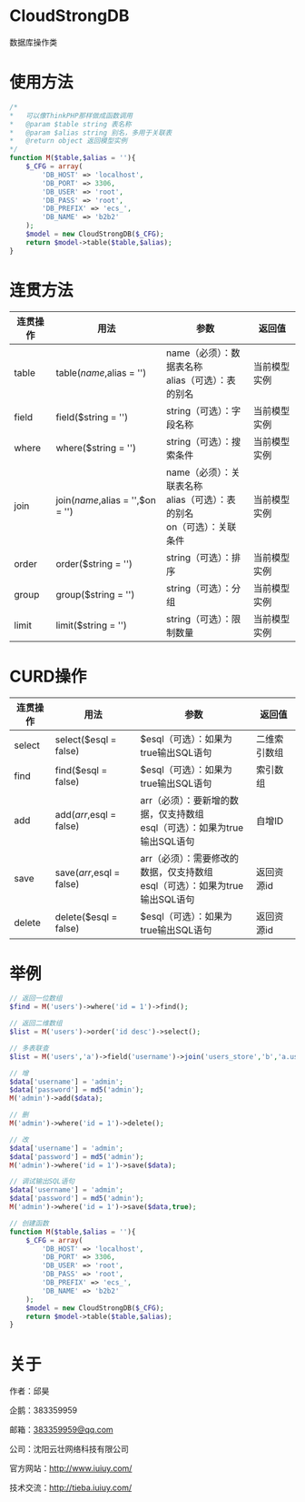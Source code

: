 # CloudStrongDB

数据库操作类

# 使用方法

```php
/*
*	可以像ThinkPHP那样做成函数调用
*	@param $table string 表名称
*	@param $alias string 别名，多用于关联表
*	@return object 返回模型实例
*/
function M($table,$alias = ''){
	$_CFG = array(
		'DB_HOST' => 'localhost',
		'DB_PORT' => 3306,
		'DB_USER' => 'root',
		'DB_PASS' => 'root',
		'DB_PREFIX' => 'ecs_',
		'DB_NAME' => 'b2b2'
	);
	$model = new CloudStrongDB($_CFG);
	return $model->table($table,$alias);
}
```

# 连贯方法

连贯操作|用法|参数|返回值
-------------|-------------|-------------|-------------
table|table($name,$alias = '')|name（必须）：数据表名称</br>alias（可选）：表的别名|当前模型实例
field|field($string = '')|string（可选）：字段名称|当前模型实例
where|where($string = '')|string（可选）：搜索条件|当前模型实例
join|join($name,$alias = '',$on = '')|name（必须）：关联表名称</br>alias（可选）：表的别名</br>on（可选）：关联条件|当前模型实例
order|order($string = '')|string（可选）：排序|当前模型实例
group|group($string = '')|string（可选）：分组|当前模型实例
limit|limit($string = '')|string（可选）：限制数量|当前模型实例

# CURD操作

连贯操作|用法|参数|返回值
-------------|-------------|-------------|-------------
select|select($esql = false)|$esql（可选）：如果为true输出SQL语句|二维索引数组
find|find($esql = false)|$esql（可选）：如果为true输出SQL语句|索引数组
add|add($arr,$esql = false)|arr（必须）：要新增的数据，仅支持数组<br>esql（可选）：如果为true输出SQL语句|自增ID
save|save($arr,$esql = false)|arr（必须）：需要修改的数据，仅支持数组</br>esql（可选）：如果为true输出SQL语句|返回资源id
delete|delete($esql = false)|$esql（可选）：如果为true输出SQL语句|返回资源id

# 举例

```php
// 返回一位数组
$find = M('users')->where('id = 1')->find();

// 返回二维数组
$list = M('users')->order('id desc')->select();

// 多表联查
$list = M('users','a')->field('username')->join('users_store','b','a.userid = b.userid')->join('users_name','c','c.userid = b.userid')->select();

// 增
$data['username'] = 'admin';
$data['password'] = md5('admin');
M('admin')->add($data);

// 删
M('admin')->where('id = 1')->delete();

// 改
$data['username'] = 'admin';
$data['password'] = md5('admin');
M('admin')->where('id = 1')->save($data);

// 调试输出SQL语句
$data['username'] = 'admin';
$data['password'] = md5('admin');
M('admin')->where('id = 1')->save($data,true);

// 创建函数
function M($table,$alias = ''){
	$_CFG = array(
		'DB_HOST' => 'localhost',
		'DB_PORT' => 3306,
		'DB_USER' => 'root',
		'DB_PASS' => 'root',
		'DB_PREFIX' => 'ecs_',
		'DB_NAME' => 'b2b2'
	);
	$model = new CloudStrongDB($_CFG);
	return $model->table($table,$alias);
}
```

# 关于

作者：邱昊

企鹅：383359959

邮箱：383359959@qq.com

公司：沈阳云壮网络科技有限公司

官方网站：http://www.iuiuy.com/

技术交流：http://tieba.iuiuy.com/